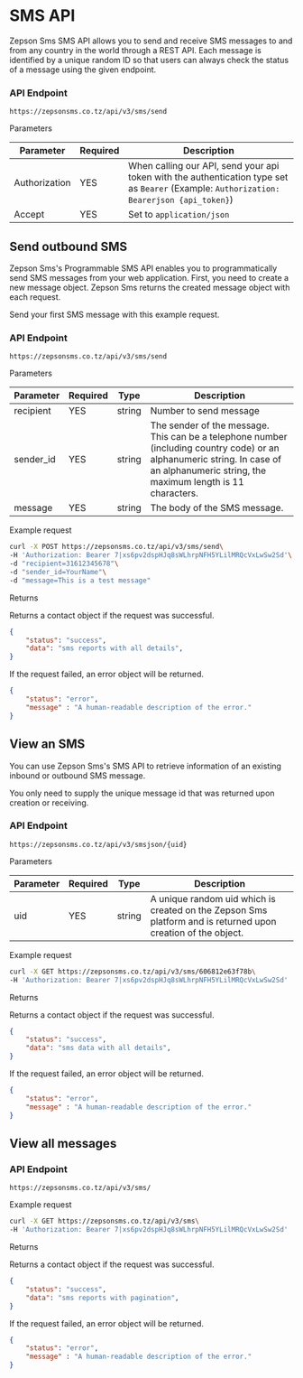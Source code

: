 # SMS API

Zepson Sms SMS API allows you to send and receive SMS messages to and from any country in the world through a REST API. Each message is identified by a unique random ID so that users can always check the status of a message using the given endpoint.

### API Endpoint

```
https://zepsonsms.co.tz/api/v3/sms/send
```

Parameters

| Parameter | Required | Description |
| --- | --- | --- |
| Authorization | YES | When calling our API, send your api token with the authentication type set as `Bearer` (Example: `Authorization: Bearerjson {api_token}`) |
| Accept | YES | Set to `application/json` |

## Send outbound SMS

Zepson Sms's Programmable SMS API enables you to programmatically send SMS messages from your web application. First, you need to create a new message object. Zepson Sms returns the created message object with each request.

Send your first SMS message with this example request.

### API Endpoint

```
https://zepsonsms.co.tz/api/v3/sms/send
```

Parameters

| Parameter | Required | Type | Description |
| --- | --- | --- | --- |
| recipient | YES | string | Number to send message |
| sender_id | YES | string | The sender of the message. This can be a telephone number (including country code) or an alphanumeric string. In case of an alphanumeric string, the maximum length is 11 characters. |
| message | YES | string | The body of the SMS message. |

Example request

```bash
curl -X POST https://zepsonsms.co.tz/api/v3/sms/send\
-H 'Authorization: Bearer 7|xs6pv2dspHJq8sWLhrpNFH5YLilMRQcVxLwSw2Sd'\
-d "recipient=31612345678"\
-d "sender_id=YourName"\
-d "message=This is a test message"
```

Returns

Returns a contact object if the request was successful.

```json
{
    "status": "success",
    "data": "sms reports with all details",
}
```

If the request failed, an error object will be returned.

```json
{
    "status": "error",
    "message" : "A human-readable description of the error."
}
```

## View an SMS

You can use Zepson Sms's SMS API to retrieve information of an existing inbound or outbound SMS message.

You only need to supply the unique message id that was returned upon creation or receiving.

### API Endpoint

```
https://zepsonsms.co.tz/api/v3/smsjson/{uid}
```

Parameters

| Parameter | Required | Type | Description |
| --- | --- | --- | --- |
| uid | YES | string | A unique random uid which is created on the Zepson Sms platform and is returned upon creation of the object. |

Example request

```bash
curl -X GET https://zepsonsms.co.tz/api/v3/sms/606812e63f78b\
-H 'Authorization: Bearer 7|xs6pv2dspHJq8sWLhrpNFH5YLilMRQcVxLwSw2Sd'
```

Returns

Returns a contact object if the request was successful.

```json
{
    "status": "success",
    "data": "sms data with all details",
}
```

If the request failed, an error object will be returned.

```json
{
    "status": "error",
    "message" : "A human-readable description of the error."
}
```

## View all messages

### API Endpoint

```
https://zepsonsms.co.tz/api/v3/sms/
```

Example request

```bash
curl -X GET https://zepsonsms.co.tz/api/v3/sms\
-H 'Authorization: Bearer 7|xs6pv2dspHJq8sWLhrpNFH5YLilMRQcVxLwSw2Sd'
```

Returns

Returns a contact object if the request was successful.

```json
{
    "status": "success",
    "data": "sms reports with pagination",
}
```

If the request failed, an error object will be returned.

```json
{
    "status": "error",
    "message" : "A human-readable description of the error."
}
```